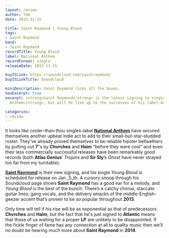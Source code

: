 ```yaml
---
layout: review
author: Tom
date: 2013-11-15

title: Saint Raymond | Young Blood
tags:
- Saint Raymond
band:
- Saint Raymond
recordTitle: Young Blood
label: National Anthem
recordFormat: single
releaseDate: 2013-11-15

buyItLink: https://soundcloud.com/saintraymond/
buyItLinkTitle: Soundcloud

miniDescription: Saint Raymond ticks all the boxes.
hasExcerpt: true
excerpt: <strong>Saint Raymond</strong> is the latest signing to singles-label <strong>National
  Anthem</strong>, but will he live up to the successes of his label-mates?

categories:
- review
---
```


It looks like cooler-than-thou singles-label **[National Anthem](http://www.national-anthem.co.uk/artists/)** have secured themselves another upbeat indie act to add to their small-but-star-studded roster. They’ve already proved themselves to be reliable hipster bellwethers by putting out **7**"s by **Chvrches** and **Haim** “before they were cool” and even their less commercially successful releases have been remarkably good records (both **Atlas Genius**’ *Trojans* and **Sir Sly**’s *Ghost* have never strayed too far from my turntable).

**[Saint Raymond](https://soundcloud.com/saintraymond/)** is their new signing, and his single *Young Blood* is scheduled for release on Jan _5_th. A cursory snoop through his Soundcloud page shows **Saint Raymond** has a good ear for a melody, and *Young Blood* is the best of the bunch. There’s a catchy chorus, staccato guitar lines, gang vocals, and the delivery smacks of the middle-English-geezer accent that’s proven to be so popular throughout **2013**.

Only time will tell if his rise will be as exponential as that of predecessors **Chvrches** and **Haim**, but the fact that he's just signed to **Atlantic** means that those of us waiting for a proper **LP** are unlikely to be disappointed. If the fickle finger of fame has any connection at all to quality music then we’ll no doubt be hearing much more about **Saint Raymond** in **2014**.


